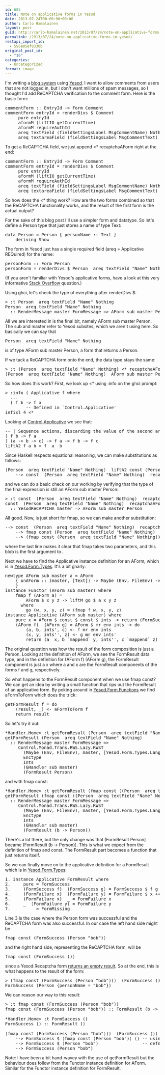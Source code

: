 ```yaml
---
id: 685
title: Note on applicative forms in Yesod
date: 2013-07-24T00:00:00+00:00
author: Carlo Hamalainen
layout: post
guid: http://carlo-hamalainen.net/2013/07/24/note-on-applicative-forms-in-yesod/
permalink: /2013/07/24/note-on-applicative-forms-in-yesod/
restapi_import_id:
  - 596a05ef0330b
original_post_id:
  - "16"
categories:
  - Uncategorized
format: image
---
```

I'm writing a [blog system](https://github.com/carlohamalainen/cli-yesod-blog) using [Yesod](http://www.yesodweb.com/). I want to allow comments from users that are not logged in, but I don't want millions of spam messages, so I thought I'd add ReCAPTCHA verification to the comment form. Here is the basic form: 

<pre>commentForm :: EntryId -> Form Comment
commentForm entryId = renderDivs $ Comment
     pure entryId
     aformM (liftIO getCurrentTime)
     aformM requireAuthId
     areq textField (fieldSettingsLabel MsgCommentName) Nothing
     areq textareaField (fieldSettingsLabel MsgCommentText) Nothing
</pre>

To get a ReCAPTCHA field, we just append <* recaptchaAForm right at the end: 

<pre>commentForm :: EntryId -> Form Comment
commentForm entryId = renderDivs $ Comment
     pure entryId
     aformM (liftIO getCurrentTime)
     aformM requireAuthId
     areq textField (fieldSettingsLabel MsgCommentName) Nothing
     areq textareaField (fieldSettingsLabel MsgCommentText) Nothing <* recaptchaAForm
</pre>

So how does the <* thing work? How are the two forms combined so that the ReCAPTCHA functionality works, and the result of the first form is the actual output? 

For the sake of this blog post I'll use a simpler form and datatype. So let's define a Person type that just stores a name of type Text: 

<pre>data Person = Person { personName :: Text }
    deriving Show
</pre>

The form in Yesod just has a single required field (areq = Applicative REQuired) for the name: 

<pre>personForm :: Form Person
personForm = renderDivs $ Person  areq textField "Name" Nothing
</pre>

(If you aren't familiar with Yesod's applicative forms, have a look at this very informative [Stack Overflow](http://stackoverflow.com/questions/15869376/yesod-applicative-forms) question.) 

Using ghci, let's check the type of everything after renderDivs $: 

<pre>> :t Person  areq textField "Name" Nothing
Person  areq textField "Name" Nothing
  :: RenderMessage master FormMessage => AForm sub master Person
</pre>

All we are interested in is the final bit, namely AForm sub master Person. The sub and master refer to Yesod subsites, which we aren't using here. So basically we can say that 

<pre>Person  areq textField "Name" Nothing
</pre>

is of type AForm sub master Person, a form that returns a Person. 

If we tack a ReCAPTCHA form onto the end, the data type stays the same: 

<pre>> :t (Person  areq textField "Name" Nothing) <* recaptchaAForm
(Person  areq textField "Name" Nothing)  AForm sub master Person
</pre>

So how does this work? First, we look up <* using :info on the ghci prompt: 

<pre>> :info ( Applicative f where
  ...
  ( f b -> f a
        -- Defined in `Control.Applicative'
infixl 4 <*
</pre>

Looking at [Control.Applicative](http://www.haskell.org/ghc/docs/latest/html/libraries/base/Control-Applicative.html) we see that: 

<pre>-- | Sequence actions, discarding the value of the second argument.
( f b -> f a
( (a -> b -> c) -> f a -> f b -> f c
liftA2 f a b = f  a  b
</pre>

Since Haskell respects equational reasoning, we can make substitutions as follows: 

<pre>(Person  areq textField "Name" Nothing)  liftA2 const (Person  areq textField "Name" Nothing) recaptchaAForm
    --> const  (Person  areq textField "Name" Nothing)  recaptchaAForm
</pre>

and we can do a basic check on our working by verifying that the type of the final expression is still an AForm sub master Person: 

<pre>> :t const  (Person  areq textField "Name" Nothing)  recaptchaAForm
const  (Person  areq textField "Name" Nothing)  recaptchaAForm
  :: YesodReCAPTCHA master => AForm sub master Person
</pre>

All good. Now, is just short for fmap, so we can make another substitution: 

<pre>--> const  (Person  areq textField "Name" Nothing)  recaptchaAForm
    --> fmap const (Person  areq textField "Name" Nothing)  recaptchaAForm
    --> (fmap const (Person  areq textField "Name" Nothing))  recaptchaAForm
</pre>

where the last line makes it clear that fmap takes two parameters, and this blob is the first argument to . 

Next we have to find the Applicative instance definition for an AForm, which is in [Yesod.Form.Types](http://hackage.haskell.org/packages/archive/yesod-form/1.2.1.3/doc/html/src/Yesod-Form-Types.html#AForm). It's a bit gnarly: 

<pre>newtype AForm sub master a = AForm
    { unAForm :: (master, [Text]) -> Maybe (Env, FileEnv) -> Ints -> GHandler sub master (FormResult a, [FieldView sub master] -> [FieldView sub master], Ints, Enctype)
    }
instance Functor (AForm sub master) where
    fmap f (AForm a) =
        AForm $ x y z -> liftM go $ a x y z
      where
        go (w, x, y, z) = (fmap f w, x, y, z)
instance Applicative (AForm sub master) where
    pure x = AForm $ const $ const $ ints -> return (FormSuccess x, mempty, ints, mempty)
    (AForm f)  (AForm g) = AForm $ mr env ints -> do
        (a, b, ints', c) <- f mr env ints
        (x, y, ints&#039;&#039;, z) <- g mr env ints&#039;
        return (a  x, b `mappend` y, ints'', c `mappend` z)
</pre>

The original question was how the result of the form composition is just a Person. Looking at the definition of AForm, we see the FormResult data type, and in the definition for (AForm f) (AForm g), the FormResult component is just a x where a and x are the FormResult components of the forms f and g, respectively. 

So what happens to the FormResult component when we use fmap const? We can get an idea by writing a small function that rips out the FormResult of an applicative form. By poking around in [Yesod.Form.Functions](http://hackage.haskell.org/packages/archive/yesod-form/1.2.1.3/doc/html/Yesod-Form-Functions.html) we find aFormToForm which does the trick: 

<pre>getFormResult f = do
    (result, _) <- aFormToForm f
    return result
</pre>

So let's try it out: 

<pre>*Handler.Home> :t getFormResult (Person  areq textField "Name" Nothing)
getFormResult (Person  areq textField "Name" Nothing)
  :: RenderMessage master FormMessage =>
     Control.Monad.Trans.RWS.Lazy.RWST
       (Maybe (Env, FileEnv), master, [Yesod.Form.Types.Lang])
       Enctype
       Ints
       (GHandler sub master)
       (FormResult Person)
</pre>

and with fmap const: 

<pre>*Handler.Home> :t getFormResult (fmap const ((Person  areq textField "Name" Nothing)))
getFormResult (fmap const ((Person  areq textField "Name" Nothing)))
  :: RenderMessage master FormMessage =>
     Control.Monad.Trans.RWS.Lazy.RWST
       (Maybe (Env, FileEnv), master, [Yesod.Form.Types.Lang])
       Enctype
       Ints
       (GHandler sub master)
       (FormResult (b -> Person))
</pre>

There's a lot there, but the only change was that (FormResult Person) became (FormResult (b -> Person)). This is what we expect from the definition of fmap and const. The FormResult part becomes a function that just returns itself. 

So we can finally move on to the applicative definition for a FormResult which is in [Yesod.Form.Types](http://hackage.haskell.org/packages/archive/yesod-form/1.2.1.3/doc/html/Yesod-Form-Types.html): 

<pre>1. instance Applicative FormResult where
2.     pure = FormSuccess
3.     (FormSuccess f)  (FormSuccess g) = FormSuccess $ f g
4.     (FormFailure x)  (FormFailure y) = FormFailure $ x ++ y
5.     (FormFailure x)  _ = FormFailure x
6.     _  (FormFailure y) = FormFailure y
7.     _  _ = FormMissing
</pre>

Line 3 is the case where the Person form was successful and the ReCAPTCHA form was also successful. In our case the left hand side might be

<pre>fmap const (FormSuccess (Person "bob"))
</pre>

and the right hand side, representing the ReCAPTCHA form, will be 

<pre>fmap const (FormSuccess ())
</pre>

since a Yesod.Recaptcha form [returns an empty result](http://hackage.haskell.org/packages/archive/yesod-recaptcha/0.1.2/doc/html/src/Yesod-ReCAPTCHA.html#recaptchaAForm). So at the end, this is what happens to the result of the form: 

<pre>> (fmap const (FormSuccess (Person "bob")))  (FormSuccess ())
FormSuccess (Person {personName = "bob"})
</pre>

We can reason our way to this result: 

<pre>> :t fmap const (FormSuccess (Person "bob"))
fmap const (FormSuccess (Person "bob")) :: FormResult (b -> Person)

*Handler.Home> :t FormSuccess ()
FormSuccess () :: FormResult ()

(fmap const (FormSuccess (Person "bob")))  (FormSuccess ())
    --> FormSuccess $ (fmap const (Person "bob")) () -- using line 3.
    --> FormSuccess $ (Person "bob")                 -- defn of Functor on FormResult
    --> FormSuccess (Person "bob")
</pre>

Note: I have been a bit hand-wavey with the use of getFormResult but the behaviour does follow from the Functor instance definition for AForm. Similar for the Functor instance definition for FormResult.